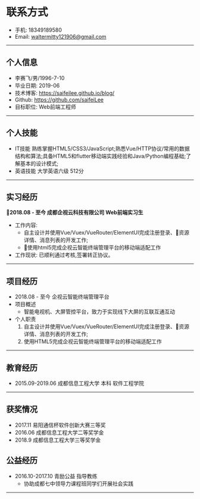 # 联系方式

- 手机: 18349189580
- Email: waltermitty121906@gmail.com

---
  
## 个人信息
  
- 李赛飞/男/1996-7-10
- 毕业日期: 2019-06
- 技术博客: https://saifeilee.github.io/blog/
- Github: https://github.com/saifeiLee
- 目标职位: Web前端工程师

---

## 个人技能

- IT技能
    熟练掌握HTML5/CSS3/JavaScript;熟悉Vue/HTTP协议/常用的数据结构和算法;具备HTML5和flutter移动端实践经验和Java/Python编程基础;了解基本的设计模式;
- 英语技能
   大学英语六级 512分
  
---

## 实习经历

**2018.08 - 至今  成都企视云科技有限公司 Web前端实习生**
- 工作内容:
  - 自主设计并使用Vue/Vuex/VueRouter/ElementUI完成注册登录、资源详情、消息列表的开发工作;
  - 使用html5完成企视云智能终端管理平台的移动端适配工作
- 工作现状:
    已顺利通过考核,签署转正协议。
---
## 项目经历

- 2018.08 - 至今 企视云智能终端管理平台
- 项目概述
  - 智能电视机、大屏管控平台，致力于实现线下大屏的互联互通互动
- 个人职责
  1. 自主设计并使用Vue/Vuex/VueRouter/ElementUI完成注册登录、资源详情、消息列表的开发工作;
  2. 使用HTML5完成企视云智能终端管理平台的移动端适配工作

---
## 教育经历

- 2015.09-2019.06 成都信息工程大学 本科 软件工程学院
---

## 获奖情况
  
- 2017.11 易阳通信杯软件创新大赛三等奖
- 2016.06 成都信息工程大学二等奖学金
- 2018.9 成都信息工程大学三等奖学金

## 公益经历
  
- 2016.10-2017.10 青励公益 指导教练
  - 协助成都七中领导力课程班同学们开展社会实践
---

